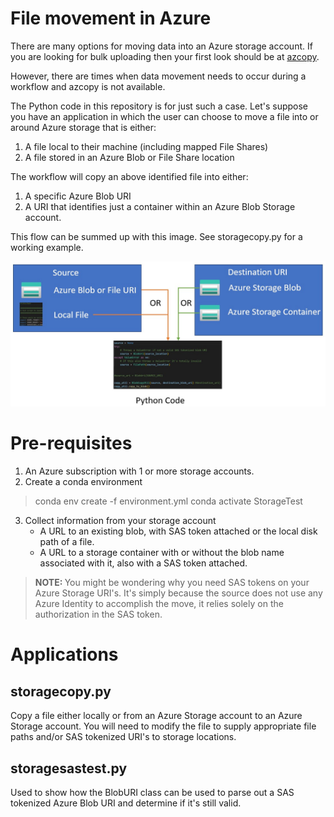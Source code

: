 # File movement in Azure

There are many options for moving data into an Azure storage account. If you are looking for bulk uploading then your first look should be at [azcopy](https://docs.microsoft.com/en-us/azure/storage/common/storage-use-azcopy-v10). 

However, there are times when data movement needs to occur during a workflow and azcopy is not available. 

The Python code in this repository is for just such a case. Let's suppose you have an application in which the user can choose to move a file into or around Azure storage that is either:

1. A file local to their machine (including mapped File Shares)
2. A file stored in an Azure Blob or File Share location

The workflow will copy an above identified file into either:

1. A specific Azure Blob URI
2. A URI that identifies just a container within an Azure Blob Storage account. 

This flow can be summed up with this image. See storagecopy.py for a working example. 


![image](./images/design.jpg)

# Pre-requisites

1. An Azure subscription with 1 or more storage accounts. 
2. Create a conda environment
> conda env create -f environment.yml
> conda activate StorageTest
3. Collect information from your storage account
    - A URL to an existing blob, with SAS token attached or the local disk path of a file.
    - A URL to a storage container with or without the blob name associated with it, also with a SAS token attached.

> <b> NOTE: </b> You might be wondering why you need SAS tokens on your Azure Storage URI's. It's simply because the source does not use any Azure Identity to accomplish the move, it relies solely on the authorization in the SAS token. 

# Applications

## storagecopy.py
Copy a file either locally or from an Azure Storage account to an Azure Storage account. You will need to modify the file to supply appropriate file paths and/or SAS tokenized URI's to storage locations. 

## storagesastest.py
Used to show how the BlobURI class can be used to parse out a SAS tokenized Azure Blob URI and determine if it's still valid. 
